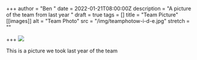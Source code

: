 +++
author = "Ben "
date = 2022-01-21T08:00:00Z
description = "A picture of the team from last year "
draft = true
tags = []
title = "Team Picture"
[[images]]
alt = "Team Photo"
src = "/img/teamphotow-i-d-e.jpg"
stretch = ""

+++
![](/img/teamphotow-i-d-e.jpg)

This is a picture we took last year of the team